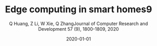 ---
title: "Edge computing in smart homes9"
collection: publications
permalink: "/publication/2020-01-01"
excerpt: ""
date: "2020-01-01"
venue: "Journal of Computer Research and Development 57 (9), 1800-1809, 2020"
paperurl: 
author: "Q Huang, Z Li, W Xie, Q ZhangJournal of Computer Research and Development 57 (9), 1800-1809, 2020"
poster:
remark:
---